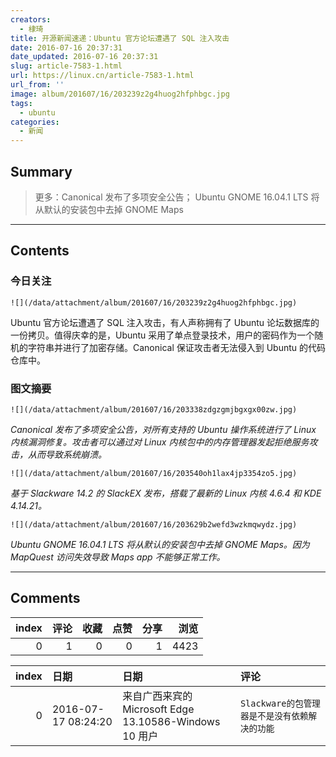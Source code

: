 ```yaml
---
creators:
  - 棣琦
title: 开源新闻速递：Ubuntu 官方论坛遭遇了 SQL 注入攻击
date: 2016-07-16 20:37:31
date_updated: 2016-07-16 20:37:31
slug: article-7583-1.html
url: https://linux.cn/article-7583-1.html
url_from: ''
image: album/201607/16/203239z2g4huog2hfphbgc.jpg
tags:
  - ubuntu
categories:
  - 新闻
---
```


## Summary

> 更多：Canonical 发布了多项安全公告；
> Ubuntu GNOME 16.04.1 LTS 将从默认的安装包中去掉 GNOME Maps

***

<!-- more -->

## Contents

### 今日关注

`![](/data/attachment/album/201607/16/203239z2g4huog2hfphbgc.jpg)`

Ubuntu 官方论坛遭遇了 SQL 注入攻击，有人声称拥有了 Ubuntu 论坛数据库的一份拷贝。值得庆幸的是，Ubuntu 采用了单点登录技术，用户的密码作为一个随机的字符串并进行了加密存储。Canonical 保证攻击者无法侵入到 Ubuntu 的代码仓库中。

### 图文摘要

`![](/data/attachment/album/201607/16/203338zdgzgmjbgxgx00zw.jpg)`

*Canonical 发布了多项安全公告，对所有支持的 Ubuntu 操作系统进行了 Linux 内核漏洞修复。攻击者可以通过对 Linux 内核包中的内存管理器发起拒绝服务攻击，从而导致系统崩溃。*

`![](/data/attachment/album/201607/16/203540oh1lax4jp3354zo5.jpg)`

*基于 Slackware 14.2 的 SlackEX 发布，搭载了最新的 Linux 内核 4.6.4 和 KDE 4.14.21。*

`![](/data/attachment/album/201607/16/203629b2wefd3wzkmqwydz.jpg)`

*Ubuntu GNOME 16.04.1 LTS 将从默认的安装包中去掉 GNOME Maps。因为 MapQuest 访问失效导致 Maps app 不能够正常工作。*

***

## Comments


|   index |   评论 |   收藏 |   点赞 |   分享 |   浏览 |
|--------:|-------:|-------:|-------:|-------:|-------:|
|       0 |      1 |      0 |      0 |      1 |   4423 |

|   index | 日期                | 日期                                                   | 评论                                          |
|--------:|:--------------------|:-------------------------------------------------------|:----------------------------------------------|
|       0 | 2016-07-17 08:24:20 | 来自广西来宾的 Microsoft Edge 13.10586-Windows 10 用户 | `Slackware的包管理器是不是没有依赖解决的功能` |
